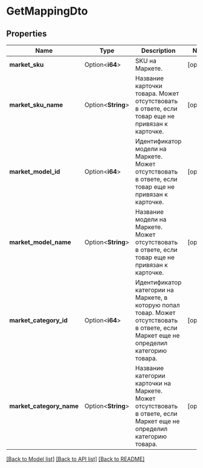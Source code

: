 # GetMappingDto

## Properties

Name | Type | Description | Notes
------------ | ------------- | ------------- | -------------
**market_sku** | Option<**i64**> | SKU на Маркете. | [optional]
**market_sku_name** | Option<**String**> | Название карточки товара.  Может отсутствовать в ответе, если товар еще не привязан к карточке.  | [optional]
**market_model_id** | Option<**i64**> | Идентификатор модели на Маркете.  Может отсутствовать в ответе, если товар еще не привязан к карточке.  | [optional]
**market_model_name** | Option<**String**> | Название модели на Маркете.  Может отсутствовать в ответе, если товар еще не привязан к карточке.  | [optional]
**market_category_id** | Option<**i64**> | Идентификатор категории на Маркете, в которую попал товар.  Может отсутствовать в ответе, если Маркет еще не определил категорию товара.  | [optional]
**market_category_name** | Option<**String**> | Название категории карточки на Маркете.  Может отсутствовать в ответе, если Маркет еще не определил категорию товара.  | [optional]

[[Back to Model list]](../README.md#documentation-for-models) [[Back to API list]](../README.md#documentation-for-api-endpoints) [[Back to README]](../README.md)


